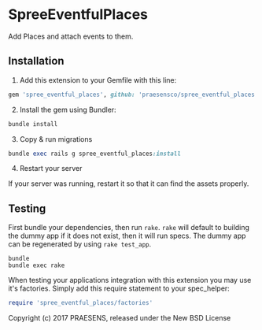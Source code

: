 SpreeEventfulPlaces
===================

Add Places and attach events to them.

## Installation

1. Add this extension to your Gemfile with this line:
  ```ruby
  gem 'spree_eventful_places', github: 'praesensco/spree_eventful_places'
  ```

2. Install the gem using Bundler:
  ```ruby
  bundle install
  ```

3. Copy & run migrations
  ```ruby
  bundle exec rails g spree_eventful_places:install
  ```

4. Restart your server

  If your server was running, restart it so that it can find the assets properly.

## Testing

First bundle your dependencies, then run `rake`. `rake` will default to building the dummy app if it does not exist, then it will run specs. The dummy app can be regenerated by using `rake test_app`.

```shell
bundle
bundle exec rake
```

When testing your applications integration with this extension you may use it's factories.
Simply add this require statement to your spec_helper:

```ruby
require 'spree_eventful_places/factories'
```

Copyright (c) 2017 PRAESENS, released under the New BSD License
